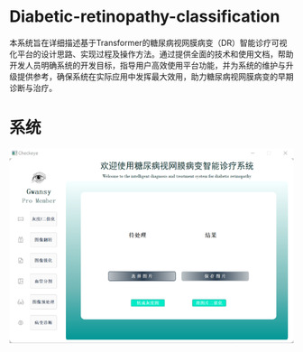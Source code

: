 # Diabetic-retinopathy-classification
本系统旨在详细描述基于Transformer的糖尿病视网膜病变（DR）智能诊疗可视化平台的设计思路、实现过程及操作方法。通过提供全面的技术和使用文档，帮助开发人员明确系统的开发目标，指导用户高效使用平台功能，并为系统的维护与升级提供参考，确保系统在实际应用中发挥最大效用，助力糖尿病视网膜病变的早期诊断与治疗。

# 系统

![image](https://github.com/GwanSY/Diabetic-retinopathy-classification/blob/main/%E5%9B%BE%E7%89%871.png)
